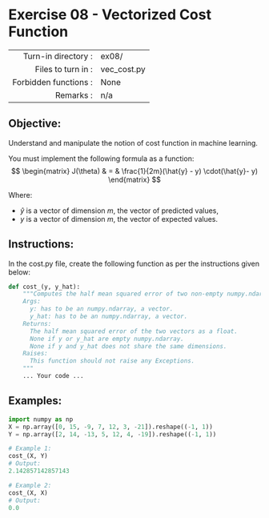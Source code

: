 # Exercise 08 - Vectorized Cost Function

|                         |                    |
| -----------------------:| ------------------ |
|   Turn-in directory :   |  ex08/             |
|   Files to turn in :    |  vec_cost.py       |
|   Forbidden functions : |  None              |
|   Remarks :             |  n/a               |

## Objective:
Understand and manipulate the notion of cost function in machine learning.

You must implement the following formula as a function:  
$$
\begin{matrix}
J(\theta) &  = & \frac{1}{2m}(\hat{y} - y) \cdot(\hat{y}- y)
\end{matrix}
$$

Where:
- $\hat{y}$ is a vector of dimension $m$, the vector of predicted values,
- $y$ is a vector of dimension $m$, the vector of expected values.

## Instructions:

In the cost.py file, create the following function as per the instructions given below:
```python
def cost_(y, y_hat):
    """Computes the half mean squared error of two non-empty numpy.ndarray, without any for loop. The two arrays must have the same dimensions.
    Args:
      y: has to be an numpy.ndarray, a vector.
      y_hat: has to be an numpy.ndarray, a vector.
    Returns:
      The half mean squared error of the two vectors as a float.
      None if y or y_hat are empty numpy.ndarray.
      None if y and y_hat does not share the same dimensions.
    Raises:
      This function should not raise any Exceptions.
    """
    ... Your code ...
```

## Examples:
```python
import numpy as np
X = np.array([0, 15, -9, 7, 12, 3, -21]).reshape((-1, 1))
Y = np.array([2, 14, -13, 5, 12, 4, -19]).reshape((-1, 1))

# Example 1:
cost_(X, Y)
# Output:
2.142857142857143

# Example 2:
cost_(X, X)
# Output:
0.0
```
